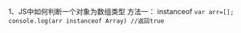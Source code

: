 1、JS中如何判断一个对象为数组类型
    方法一： instanceof
    ```
    var arr=[];  
    console.log(arr instanceof Array) //返回true
    ```
